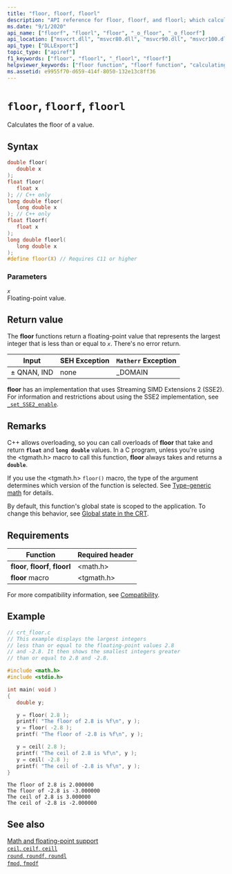 ```yaml
---
title: "floor, floorf, floorl"
description: "API reference for floor, floorf, and floorl; which calculates the floor of a value." 
ms.date: "9/1/2020"
api_name: ["floorf", "floorl", "floor", "_o_floor", "_o_floorf"]
api_location: ["msvcrt.dll", "msvcr80.dll", "msvcr90.dll", "msvcr100.dll", "msvcr100_clr0400.dll", "msvcr110.dll", "msvcr110_clr0400.dll", "msvcr120.dll", "msvcr120_clr0400.dll", "ucrtbase.dll", "api-ms-win-crt-math-l1-1-0.dll", "api-ms-win-crt-private-l1-1-0.dll"]
api_type: ["DLLExport"]
topic_type: ["apiref"]
f1_keywords: ["floor", "floorl", "_floorl", "floorf"]
helpviewer_keywords: ["floor function", "floorf function", "calculating floors of values", "floorl function"]
ms.assetid: e9955f70-d659-414f-8050-132e13c8ff36
---
```

# `floor`, `floorf`, `floorl`

Calculates the floor of a value.

## Syntax

```C
double floor(
   double x
);
float floor(
   float x
); // C++ only
long double floor(
   long double x
); // C++ only
float floorf(
   float x
);
long double floorl(
   long double x
);
#define floor(X) // Requires C11 or higher
```

### Parameters

*`x`*\
Floating-point value.

## Return value

The **floor** functions return a floating-point value that represents the largest integer that is less than or equal to *`x`*. There's no error return.

|Input|SEH Exception|`Matherr` Exception|
|-----------|-------------------|-----------------------|
|± QNAN, IND|none|_DOMAIN|

**floor** has an implementation that uses Streaming SIMD Extensions 2 (SSE2). For information and restrictions about using the SSE2 implementation, see [`_set_SSE2_enable`](set-sse2-enable.md).

## Remarks

C++ allows overloading, so you can call overloads of **floor** that take and return **`float`** and **`long double`** values. In a C program, unless you're using the \<tgmath.h> macro to call this function, **floor** always takes and returns a **`double`**.

If you use the \<tgmath.h> `floor()` macro, the type of the argument determines which version of the function is selected. See [Type-generic math](../tgmath.md) for details.

By default, this function's global state is scoped to the application. To change this behavior, see [Global state in the CRT](../global-state.md).

## Requirements

|Function|Required header|
|--------------|---------------------|
|**floor**, **floorf**, **floorl**|\<math.h>|
|**floor** macro | \<tgmath.h> |

For more compatibility information, see [Compatibility](../compatibility.md).

## Example

```C
// crt_floor.c
// This example displays the largest integers
// less than or equal to the floating-point values 2.8
// and -2.8. It then shows the smallest integers greater
// than or equal to 2.8 and -2.8.

#include <math.h>
#include <stdio.h>

int main( void )
{
   double y;

   y = floor( 2.8 );
   printf( "The floor of 2.8 is %f\n", y );
   y = floor( -2.8 );
   printf( "The floor of -2.8 is %f\n", y );

   y = ceil( 2.8 );
   printf( "The ceil of 2.8 is %f\n", y );
   y = ceil( -2.8 );
   printf( "The ceil of -2.8 is %f\n", y );
}
```

```Output
The floor of 2.8 is 2.000000
The floor of -2.8 is -3.000000
The ceil of 2.8 is 3.000000
The ceil of -2.8 is -2.000000
```

## See also

[Math and floating-point support](../floating-point-support.md)\
[`ceil`, `ceilf`, `ceill`](ceil-ceilf-ceill.md)\
[`round`, `roundf`, `roundl`](round-roundf-roundl.md)\
[`fmod`, `fmodf`](fmod-fmodf.md)
